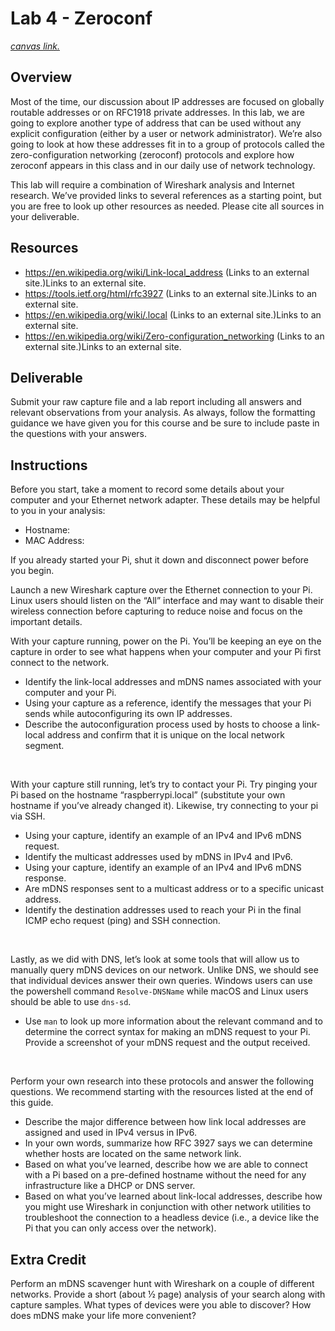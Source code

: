 # Lab 4 - Zeroconf

[*canvas link.*](https://canvas.uw.edu/courses/1273846/assignments/4746315)

## Overview

Most of the time, our discussion about IP addresses are focused on globally routable addresses or on RFC1918 private addresses. In this lab, we are going to explore another type of address that can be used without any explicit configuration (either by a user or network administrator). We’re also going to look at how these addresses fit in to a group of protocols called the zero-configuration networking (zeroconf) protocols and explore how zeroconf appears in this class and in our daily use of network technology.

This lab will require a combination of Wireshark analysis and Internet research. We’ve provided links to several references as a starting point, but you are free to look up other resources as needed. Please cite all sources in your deliverable.

## Resources
* https://en.wikipedia.org/wiki/Link-local_address (Links to an external site.)Links to an external site.
* https://tools.ietf.org/html/rfc3927 (Links to an external site.)Links to an external site.
* https://en.wikipedia.org/wiki/.local (Links to an external site.)Links to an external site.
* https://en.wikipedia.org/wiki/Zero-configuration_networking (Links to an external site.)Links to an external site.

## Deliverable
Submit your raw capture file and a lab report including all answers and relevant observations from your analysis. As always, follow the formatting guidance we have given you for this course and be sure to include paste in the questions with your answers.

## Instructions
Before you start, take a moment to record some details about your computer and your Ethernet network adapter. These details may be helpful to you in your analysis:

* Hostname:
* MAC Address:

If you already started your Pi, shut it down and disconnect power before you begin.

Launch a new Wireshark capture over the Ethernet connection to your Pi. Linux users should listen on the “All” interface and may want to disable their wireless connection before capturing to reduce noise and focus on the important details.

With your capture running, power on the Pi. You’ll be keeping an eye on the capture in order to see what happens when your computer and your Pi first connect to the network.

* Identify the link-local addresses and mDNS names associated with your computer and your Pi.
* Using your capture as a reference, identify the messages that your Pi sends while autoconfiguring its own IP addresses.
* Describe the autoconfiguration process used by hosts to choose a link-local address and confirm that it is unique on the local network segment.

<br>

With your capture still running, let’s try to contact your Pi. Try pinging your Pi based on the hostname “raspberrypi.local” (substitute your own hostname if you’ve already changed it). Likewise, try connecting to your pi via SSH.

* Using your capture, identify an example of an IPv4 and IPv6 mDNS request.
* Identify the multicast addresses used by mDNS in IPv4 and IPv6.
* Using your capture, identify an example of an IPv4 and IPv6 mDNS response.
* Are mDNS responses sent to a multicast address or to a specific unicast address.
* Identify the destination addresses used to reach your Pi in the final ICMP echo request (ping) and SSH connection.

<br>

Lastly, as we did with DNS, let’s look at some tools that will allow us to manually query mDNS devices on our network. Unlike DNS, we should see that individual devices answer their own queries. Windows users can use the powershell command `Resolve-DNSName` while macOS and Linux users should be able to use `dns-sd`.

* Use `man` to look up more information about the relevant command and to determine the correct syntax for making an mDNS request to your Pi. Provide a screenshot of your mDNS request and the output received.

<br>

Perform your own research into these protocols and answer the following questions. We recommend starting with the resources listed at the end of this guide.

* Describe the major difference between how link local addresses are assigned and used in IPv4 versus in IPv6.
* In your own words, summarize how RFC 3927 says we can determine whether hosts are located on the same network link.
* Based on what you’ve learned, describe how we are able to connect with a Pi based on a pre-defined hostname without the need for any infrastructure like a DHCP or DNS server.
* Based on what you’ve learned about link-local addresses, describe how you might use Wireshark in conjunction with other network utilities to troubleshoot the connection to a headless device (i.e., a device like the Pi that you can only access over the network).

## Extra Credit

Perform an mDNS scavenger hunt with Wireshark on a couple of different networks. Provide a short (about ½ page) analysis of your search along with capture samples. What types of devices were you able to discover? How does mDNS make your life more convenient?